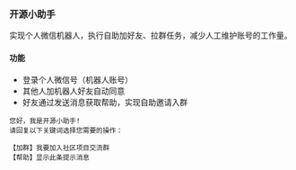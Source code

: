 ### 开源小助手
实现个人微信机器人，执行自助加好友、拉群任务，减少人工维护账号的工作量。

#### 功能
- 登录个人微信号（机器人账号）
- 其他人加机器人好友自动同意
- 好友通过发送消息获取帮助，实现自助邀请入群

```
您好，我是开源小助手!
请回复以下关键词选择您需要的操作：

【加群】我要加入社区项目交流群
【帮助】显示此条提示消息
```